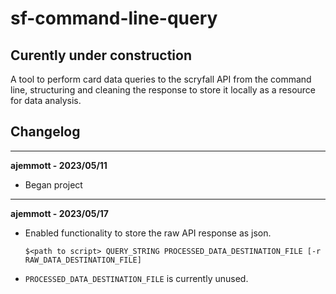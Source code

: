 # sf-command-line-query

## Curently under construction
A tool to perform card data queries to the scryfall API from the command line, structuring and cleaning the response to store it locally as a resource for data analysis.

## Changelog
---
**ajemmott - 2023/05/11**
- Began project
---
**ajemmott - 2023/05/17**
- Enabled functionality to store the raw API response as json.  
    ```
    $<path to script> QUERY_STRING PROCESSED_DATA_DESTINATION_FILE [-r RAW_DATA_DESTINATION_FILE]
    ```
- `PROCESSED_DATA_DESTINATION_FILE` is currently unused.

